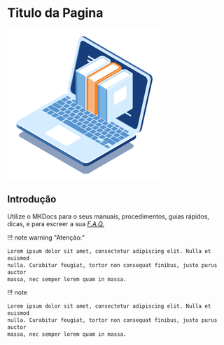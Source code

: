 # Titulo da Pagina

![incluindo-imagem](assets/images/manuais-procedimentos.jpg#center)


## Introdução

Utilize o MKDocs para o seus manuais, procedimentos, guias rápidos, dicas, e para escreer a sua [_F.A.Q._](suporte/faq.md)

!!! note warning "Atenção:"

	Lorem ipsum dolor sit amet, consectetur adipiscing elit. Nulla et euismod
    nulla. Curabitur feugiat, tortor non consequat finibus, justo purus auctor
    massa, nec semper lorem quam in massa.


!!! note

    Lorem ipsum dolor sit amet, consectetur adipiscing elit. Nulla et euismod
    nulla. Curabitur feugiat, tortor non consequat finibus, justo purus auctor
    massa, nec semper lorem quam in massa.

